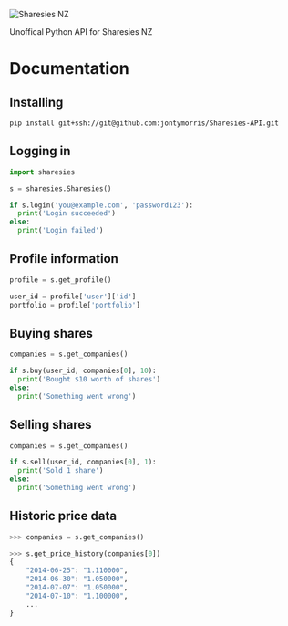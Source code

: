 ![Sharesies NZ](https://images.squarespace-cdn.com/content/58bc788c59cc68b9696b9ee0/1543372882154-5E6PGXVJGOIQU30NTJKJ/sharesies.png?content-type=image%2Fpng)

Unoffical Python API for Sharesies NZ

# Documentation

## Installing
``pip install git+ssh://git@github.com:jontymorris/Sharesies-API.git``

## Logging in
```python
import sharesies

s = sharesies.Sharesies()

if s.login('you@example.com', 'password123'):
  print('Login succeeded')
else:
  print('Login failed')
```

## Profile information
```python
profile = s.get_profile()

user_id = profile['user']['id']
portfolio = profile['portfolio']
```

## Buying shares
```python
companies = s.get_companies()

if s.buy(user_id, companies[0], 10):
  print('Bought $10 worth of shares')
else:
  print('Something went wrong')
```

## Selling shares
```python
companies = s.get_companies()

if s.sell(user_id, companies[0], 1):
  print('Sold 1 share')
else:
  print('Something went wrong')
```

## Historic price data
```python
>>> companies = s.get_companies()

>>> s.get_price_history(companies[0])
{
    "2014-06-25": "1.110000",
    "2014-06-30": "1.050000",
    "2014-07-07": "1.050000",
    "2014-07-10": "1.100000",
    ...
}

```
